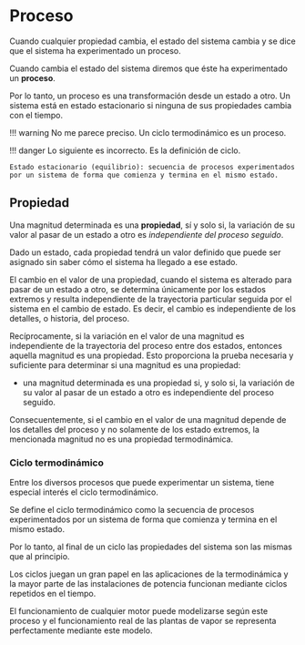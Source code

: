 # Proceso
Cuando cualquier propiedad cambia, el estado del sistema cambia y se dice que el sistema ha experimentado un proceso.

Cuando cambia el estado del sistema diremos que éste ha experimentado un **proceso**.

Por lo tanto, un proceso es una transformación desde un estado a otro. Un sistema está en estado estacionario si ninguna de sus propiedades cambia con el tiempo.

!!! warning
    No me parece preciso. Un ciclo termodinámico es un proceso.

!!! danger
    Lo siguiente es incorrecto. Es la definición de ciclo.

    Estado estacionario (equilibrio): secuencia de procesos experimentados por un sistema de forma que comienza y termina en el mismo estado.

## Propiedad
Una magnitud determinada es una **propiedad**, sí y solo si, la variación de su valor al pasar de un estado a otro es *independiente del proceso seguido*.

Dado un estado, cada propiedad tendrá un valor definido que puede ser asignado sin saber cómo el sistema ha llegado a ese estado.

El cambio en el valor de una propiedad, cuando el sistema es alterado para pasar de un estado a otro, se determina únicamente por los estados extremos y resulta independiente de la trayectoria particular seguida por el sistema en el cambio de estado. Es decir, el cambio es independiente de los detalles, o historia, del proceso.

Recíprocamente, si la variación en el valor de una magnitud es independiente de la trayectoria del proceso entre dos estados, entonces aquella magnitud es una propiedad. Esto proporciona la prueba necesaria y suficiente para determinar si una magnitud es una propiedad:

- una magnitud determinada es una propiedad si, y solo si, la variación de su valor al pasar de un estado a otro es independiente del proceso seguido.

Consecuentemente, si el cambio en el valor de una magnitud depende de los detalles del proceso y no solamente de los estado extremos, la mencionada magnitud no es una propiedad termodinámica.


### Ciclo termodinámico
Entre los diversos procesos que puede experimentar un sistema, tiene especial interés el ciclo termodinámico.

Se define el ciclo termodinámico como la secuencia de procesos experimentados por un sistema de forma que comienza y termina en el mismo estado.

Por lo tanto, al final de un ciclo las propiedades del sistema son las mismas que al principio.

Los ciclos juegan un gran papel en las aplicaciones de la termodinámica y la mayor parte de las instalaciones de potencia funcionan mediante ciclos repetidos en el tiempo.

El funcionamiento de cualquier motor puede modelizarse según este proceso y el funcionamiento real de las plantas de vapor se representa perfectamente mediante este modelo.

